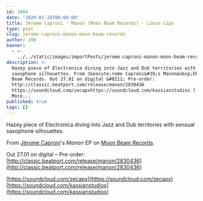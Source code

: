 ```yaml
---
id: 1004
date: '2020-01-24T00:00:00'
title: Jérome Caproni - Manon (Moon Beam Records) - Loose Lips
type: post
slug: jerome-caproni-manon-moon-beam-records
author: 100
banner:
  - >-
    ../../static/images/importPosts/jerome-caproni-manon-moon-beam-records/image1004.jpeg
description: >-
  Hazey piece of Electronica diving into Jazz and Dub territories with sensual
  saxophone silhouettes. From J&eacute;rome Caproni&#39;s Manon&nbsp;EP on Moon
  Beam Records. Out 27.01 on digital &#8211; Pre-order:
  http://classic.beatport.com/release/manon/2830436
  https://soundcloud.com/zecapxhttps://soundcloud.com/kassianstudios [...]Read
  More...
published: true
tags: []
---
```

Hazey piece of Electronica diving into Jazz and Dub territories with sensual saxophone silhouettes.

From [Jérome Caproni](https://www.residentadvisor.net/dj/jeromecaproni)'s _Manon_ EP on [Moon Beam Records](https://www.facebook.com/moonbeamrecord/).

Out 27.01 on digital – Pre-order: [](http://classic.beatport.com/release/manon/2830436)[http://classic.beatport.com/release/manon/2830436](http://classic.beatport.com/release/manon/2830436)

[](https://soundcloud.com/zecapx)[https://soundcloud.com/zecapx](https://soundcloud.com/zecapx)  
[](https://soundcloud.com/kassianstudios)[https://soundcloud.com/kassianstudios](https://soundcloud.com/kassianstudios)